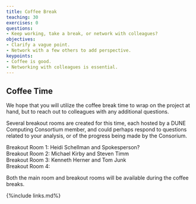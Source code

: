 ```yaml
---
title: Coffee Break
teaching: 30
exercises: 0
questions:
- Keep working, take a break, or network with colleagues?
objectives:  
- Clarify a vague point.
- Network with a few others to add perspective.
keypoints:
- Coffee is good.
- Networking with colleagues is essential.
---
```


## Coffee Time

We hope that you will utilize the coffee break time to wrap on the project at hand, but to reach out to colleagues with any additional questions.

Several breakout rooms are created for this time, each hosted by a DUNE Computing Consortium member, and could perhaps respond to questions related to your analysis, or of the progress being made by the Consorium.

Breakout Room 1: Heidi Schellman and Spokesperson?  
Breakout Room 2: Michael Kirby and Steven Timm  
Breakout Room 3: Kenneth Herner and Tom Junk  
Breakout Room 4:   

Both the main room and breakout rooms will be available during the coffee breaks.

{%include links.md%} 
